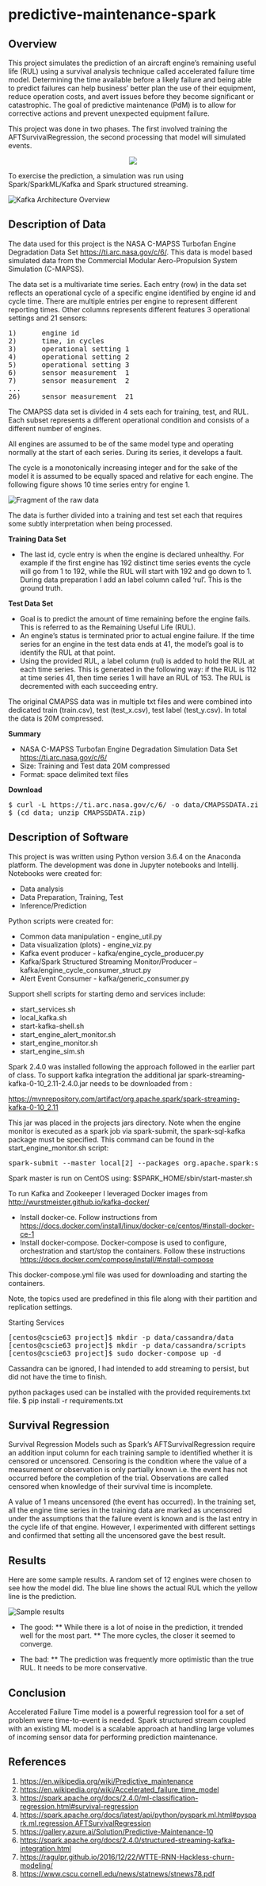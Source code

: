 # predictive-maintenance-spark

## Overview
This project simulates the prediction of an aircraft engine’s remaining useful life (RUL) using a survival analysis technique called accelerated failure time model. Determining the time available before a likely failure and being able to predict failures can help business’ better plan the use of their equipment, reduce operation costs, and avert issues before they become significant or catastrophic. The goal of predictive maintenance (PdM) is to allow for corrective actions and prevent unexpected equipment failure.

This project was done in two phases. The first involved training the AFTSurvivalRegression, the second processing that model will simulated events. 

<div style="text-align:center"><img src ="doc/images/spark_ml.png" /></div>

To exercise the prediction, a simulation was run using Spark/SparkML/Kafka and Spark structured streaming.

![Kafka Architecture Overview](doc/images/overview.png)

## Description of Data
The data used for this project is the NASA C-MAPSS Turbofan Engine Degradation Data Set https://ti.arc.nasa.gov/c/6/.  This data is model based simulated data from the Commercial Modular Aero-Propulsion System Simulation (C-MAPSS).

The data set is a multivariate time series. Each entry (row) in the data set reflects an operational cycle of a specific engine identified by engine id and cycle time. There are multiple entries per engine to represent different reporting times. Other columns represents different features 3 operational settings and 21 sensors:

<pre>
1)      engine id
2)      time, in cycles
3)      operational setting 1
4)      operational setting 2
5)      operational setting 3
6)      sensor measurement  1
7)      sensor measurement  2
...
26)     sensor measurement  21
</pre>

The CMAPSS data set is divided in 4 sets each for training, test, and RUL. Each subset represents a different operational condition and consists of a different number of engines.

All engines are assumed to be of the same model type and operating normally at the start of each series.  During its series, it develops a fault.

The cycle is a monotonically increasing integer and for the sake of the model it is assumed to be equally spaced and relative for each engine. The following figure shows 10 time series entry for engine 1.

![Fragment of the raw data](doc/images/data_fragment.png)


The data is further divided into a training and test set each that requires some subtly interpretation when being processed.

**Training Data Set**
* The last id, cycle entry is when the engine is declared unhealthy. For example if the first engine has 192 distinct time series events the cycle will go from 1 to 192, while the RUL will start with 192 and go down to 1. During data preparation I add an label column called ‘rul’. This is the ground truth. 

**Test Data Set** 
* Goal is to predict the amount of time remaining before the engine fails. This is referred to as the Remaining Useful Life (RUL).
* An engine’s status is terminated prior to actual engine failure. If the time series for an engine in the test data ends at 41, the model’s goal is to identify the RUL at that point.
* Using the provided RUL, a label column (rul) is added to hold the RUL at each time series.  This is generated in the following way: if the RUL is 112 at time series 41, then time series 1 will have an RUL of 153. The RUL is decremented with each succeeding entry.


The original CMAPSS data was in multiple txt files and were combined into dedicated train (train.csv), test (test_x.csv), test label (test_y.csv). In total the data is 20M compressed.

**Summary**
* NASA C-MAPSS Turbofan Engine Degradation Simulation Data Set https://ti.arc.nasa.gov/c/6/ 
* Size: Training and Test data 20M compressed
* Format: space delimited text files


**Download**

<pre>
$ curl -L https://ti.arc.nasa.gov/c/6/ -o data/CMAPSSDATA.zip
$ (cd data; unzip CMAPSSDATA.zip)
</pre>


## Description of Software
This project is was written using Python version 3.6.4 on the Anaconda platform. The development was done in Jupyter notebooks and Intellij. Notebooks were created for:
* Data analysis
* Data Preparation, Training, Test
* Inference/Prediction

Python scripts were created for:
* Common data manipulation - engine_util.py
* Data visualization (plots) - engine_viz.py
* Kafka event producer - kafka/engine_cycle_producer.py
* Kafka/Spark Structured Streaming Monitor/Producer – kafka/engine_cycle_consumer_struct.py
* Alert Event Consumer - kafka/generic_consumer.py

Support shell scripts for starting demo and services include:
* start_services.sh
* local_kafka.sh
* start-kafka-shell.sh
* start_engine_alert_monitor.sh
* start_engine_monitor.sh
* start_engine_sim.sh 

 
Spark 2.4.0 was installed following the approach followed in the earlier part of class. To support kafka integration the additional jar spark-streaming-kafka-0-10_2.11-2.4.0.jar
 needs to be downloaded from :

https://mvnrepository.com/artifact/org.apache.spark/spark-streaming-kafka-0-10_2.11

This jar was placed in the projects jars directory. Note when the engine monitor is executed as a spark job via spark-submit, the spark-sql-kafka package must be specified. This command can be found in the  start_engine_monitor.sh script:

<pre>
spark-submit --master local[2] --packages org.apache.spark:spark-sql-kafka-0-10_2.11:2.4.0 --jars spark-streaming-kafka-0-10_2.11-2.4.0.jar kafka/engine_cycle_consumer_struct.py localhost:9092 engine-stream -w 30 -s 30 -r 150
</pre>

Spark master is run on CentOS using: $SPARK_HOME/sbin/start-master.sh

To run Kafka and Zookeeper I leveraged Docker images from http://wurstmeister.github.io/kafka-docker/
* Install docker-ce. Follow instructions from https://docs.docker.com/install/linux/docker-ce/centos/#install-docker-ce-1
* Install docker-compose. Docker-compose is used to configure, orchestration and start/stop the containers. Follow these instructions https://docs.docker.com/compose/install/#install-compose

This docker-compose.yml file was used for downloading and starting the containers.

Note, the topics used are predefined in this file along with their partition and replication settings.

Starting Services
<pre>
[centos@cscie63 project]$ mkdir -p data/cassandra/data
[centos@cscie63 project]$ mkdir -p data/cassandra/scripts
[centos@cscie63 project]$ sudo docker-compose up -d
</pre>

Cassandra can be ignored, I had intended to add streaming to persist, but did not have the time to finish.

python packages used can be installed with the provided requirements.txt file.
$ pip install -r requirements.txt

## Survival Regression
Survival Regression Models such as Spark’s AFTSurvivalRegression require an addition input column for each training sample to identified whether it is censored or uncensored. Censoring is the condition where the value of a measurement or observation is only partially known i.e. the event has not occurred before the completion of the trial. Observations are called censored when knowledge of their survival time is incomplete. 

A value of 1 means uncensored (the event has occurred). In the training set, all the engine time series in the training data are marked as uncensored under the assumptions that the failure event is known and is the last entry in the cycle life of that engine. However, I experimented with different settings and confirmed that setting all the uncensored gave the best result. 

## Results
Here are some sample results. A random set of 12 engines were chosen to see how the model did. The blue line shows the actual RUL which the yellow line is the prediction. 

![Sample results](doc/images/sample_results.png)

* The good:
** While there is a lot of noise in the prediction, it trended well for the most part. 
** The more cycles, the closer it seemed to converge. 

* The bad:
** The prediction was frequently more optimistic than the true RUL. It needs to be more conservative.


## Conclusion
Accelerated Failure Time model is a powerful regression tool for a set of problem were time-to-event is needed. Spark structured stream coupled with an existing ML model is a scalable approach at handling large volumes of incoming sensor data for  performing prediction maintenance.

## References
1. https://en.wikipedia.org/wiki/Predictive_maintenance
2. https://en.wikipedia.org/wiki/Accelerated_failure_time_model
3. https://spark.apache.org/docs/2.4.0/ml-classification-regression.html#survival-regression
4. https://spark.apache.org/docs/latest/api/python/pyspark.ml.html#pyspark.ml.regression.AFTSurvivalRegression
5. https://gallery.azure.ai/Solution/Predictive-Maintenance-10
6. https://spark.apache.org/docs/2.4.0/structured-streaming-kafka-integration.html
7. https://ragulpr.github.io/2016/12/22/WTTE-RNN-Hackless-churn-modeling/
8. https://www.cscu.cornell.edu/news/statnews/stnews78.pdf 

